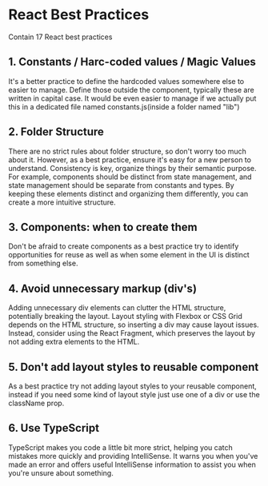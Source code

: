 # React Best Practices

Contain 17 React best practices


## 1. Constants / Harc-coded values / Magic Values

It's a better practice to define the hardcoded values somewhere else to easier to manage. Define those outside the component, typically these are written in capital case. It would be even easier to manage if we actually put this in a dedicated file named constants.js(inside a folder named "lib")

## 2. Folder Structure

There are no strict rules about folder structure, so don't worry too much about it. However, as a best practice, ensure it's easy for a new person to understand. Consistency is key, organize things by their semantic purpose. For example, components should be distinct from state management, and state management should be separate from constants and types. By keeping these elements distinct and organizing them differently, you can create a more intuitive structure.

## 3. Components: when to create them

Don't be afraid to create components as a best practice try to identify opportunities for reuse as well as when some element in the UI is distinct from something else.

## 4. Avoid unnecessary markup (div's)

Adding unnecessary div elements can clutter the HTML structure, potentially breaking the layout. Layout styling with Flexbox or CSS Grid depends on the HTML structure, so inserting a div may cause layout issues. Instead, consider using the React Fragment, which preserves the layout by not adding extra elements to the HTML.

## 5. Don't add layout styles to reusable component

As a best practice try not adding layout styles to your reusable component, instead if you need some kind of layout style just use one of a div or use the className prop.

## 6. Use TypeScript

TypeScript makes you code a little bit more strict, helping you catch mistakes more quickly and providing IntelliSense. It warns you when you've made an error and offers useful IntelliSense information to assist you when you're unsure about something.

